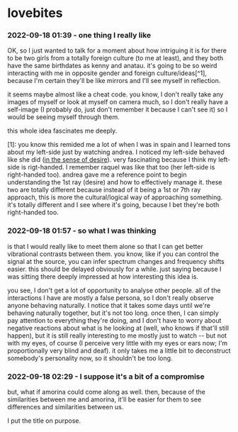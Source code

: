 # lovebites

### 2022-09-18 01:39 - one thing I really like

OK, so I just wanted to talk for a moment about how intriguing it is for there to be two girls from a totally foreign culture (to me at least), and they both have the same birthdates as kenny and anatau. it's going to be so weird interacting with me in opposite gender and foreign culture/ideas[^1], because I'm certain they'll be like mirrors and I'll see myself in reflection.

it seems maybe almost like a cheat code. you know, I don't really take any images of myself or look at myself on camera much, so I don't really have a self-image (I probably do, just don't remember it because I can't see it) so I would be seeing myself through them.

this whole idea fascinates me deeply.

[1]: you know this remided me a lot of when I was in spain and I learned tons about my left-side just by watching andrea. I noticed my left-side behaved like she did ([in the sense of desire](/know-thyself.md#1st-ray)). very fascinating because I think my left-side is rigt-handed. I remember raquel was like that too (her left-side is right-handed too). andrea gave me a reference point to begin understanding the 1st ray (desire) and how to effectively manage it. these two are totally different because instead of it being a 1st or 7th ray approach, this is more the cultural/logical way of approaching something. it's totally different and I see where it's going, because I bet they're both right-handed too.

### 2022-09-18 01:57 - so what I was thinking

is that I would really like to meet them alone so that I can get better vibrational contrasts between them. you know, like if you can control the signal at the source, you can infer spectrum changes and frequency shifts easier. this should be delayed obviously for a while. just saying because I was sitting there deeply impressed at how interesting this idea is.

you see, I don't get a lot of opportunity to analyse other people. all of the interactions I have are mostly a false persona, so I don't really observe anyone behaving naturally. I notice that it takes some days until we're behaving naturally together, but it's not too long. once then, I can simply pay attention to everything they're doing, and I don't have to worry about negative reactions about what is he looking at (well, who knows if that'll still happen), but it is still really interesting to me mostly just to watch -- but not with my eyes, of course (I perceive very little with my eyes or ears now; I'm proportionally very blind and deaf). it only takes me a little bit to deconstruct somebody's personality now, so it shouldn't be too long.

### 2022-09-18 02:29 - I suppose it's a bit of a compromise

but, what if amorina could come along as well. then, because of the similarities between me and amorina, it'll be easier for them to see differences and similarities between us.

I put the title on purpose.
